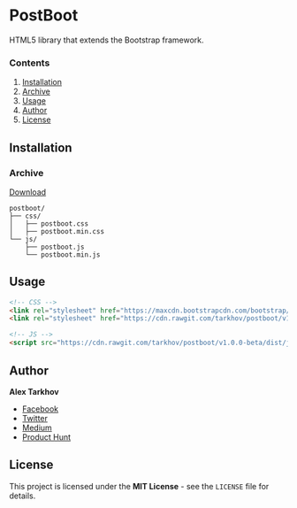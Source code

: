 # PostBoot

HTML5 library that extends the Bootstrap framework.

### Contents

1. [Installation](#installation)
  1. [Archive](#archive)
2. [Usage](#usage)
3. [Author](#author)
4. [License](#license)

## Installation

### Archive

[Download](https://github.com/tarkhov/postboot/releases/download/v1.0.0-beta/postboot-1.0.0-beta.zip)

```
postboot/
├── css/
│   ├── postboot.css
│   ├── postboot.min.css
└── js/
    ├── postboot.js
    └── postboot.min.js
```

## Usage

```html
<!-- CSS -->
<link rel="stylesheet" href="https://maxcdn.bootstrapcdn.com/bootstrap/4.0.0-beta/css/bootstrap.min.css"/>
<link rel="stylesheet" href="https://cdn.rawgit.com/tarkhov/postboot/v1.0.0-beta/dist/css/postboot.min.css"/>

<!-- JS -->
<script src="https://cdn.rawgit.com/tarkhov/postboot/v1.0.0-beta/dist/js/postboot.min.js"></script>
```

## Author

**Alex Tarkhov**

* [Facebook](https://www.facebook.com/alextarkhov)
* [Twitter](https://twitter.com/alextarkhov)
* [Medium](https://medium.com/@tarkhov)
* [Product Hunt](https://www.producthunt.com/@tarkhov)

## License

This project is licensed under the **MIT License** - see the `LICENSE` file for details.
